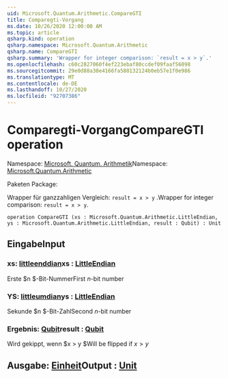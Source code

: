 ```yaml
---
uid: Microsoft.Quantum.Arithmetic.CompareGTI
title: Comparegti-Vorgang
ms.date: 10/26/2020 12:00:00 AM
ms.topic: article
qsharp.kind: operation
qsharp.namespace: Microsoft.Quantum.Arithmetic
qsharp.name: CompareGTI
qsharp.summary: 'Wrapper for integer comparison: `result = x > y`.'
ms.openlocfilehash: c60c2827060f4ef223ebaf80ccdef09faaf56098
ms.sourcegitcommit: 29e0d88a30e4166fa580132124b0eb57e1f0e986
ms.translationtype: MT
ms.contentlocale: de-DE
ms.lasthandoff: 10/27/2020
ms.locfileid: "92707386"
---
```

# <a name="comparegti-operation"></a><span data-ttu-id="25629-102">Comparegti-Vorgang</span><span class="sxs-lookup"><span data-stu-id="25629-102">CompareGTI operation</span></span>

<span data-ttu-id="25629-103">Namespace: [Microsoft. Quantum. Arithmetik](xref:Microsoft.Quantum.Arithmetic)</span><span class="sxs-lookup"><span data-stu-id="25629-103">Namespace: [Microsoft.Quantum.Arithmetic](xref:Microsoft.Quantum.Arithmetic)</span></span>

<span data-ttu-id="25629-104">Paketen [](https://nuget.org/packages/)</span><span class="sxs-lookup"><span data-stu-id="25629-104">Package: [](https://nuget.org/packages/)</span></span>


<span data-ttu-id="25629-105">Wrapper für ganzzahligen Vergleich: `result = x > y` .</span><span class="sxs-lookup"><span data-stu-id="25629-105">Wrapper for integer comparison: `result = x > y`.</span></span>

```qsharp
operation CompareGTI (xs : Microsoft.Quantum.Arithmetic.LittleEndian, ys : Microsoft.Quantum.Arithmetic.LittleEndian, result : Qubit) : Unit
```


## <a name="input"></a><span data-ttu-id="25629-106">Eingabe</span><span class="sxs-lookup"><span data-stu-id="25629-106">Input</span></span>

### <a name="xs--littleendian"></a><span data-ttu-id="25629-107">xs: [littleenddian](xref:Microsoft.Quantum.Arithmetic.LittleEndian)</span><span class="sxs-lookup"><span data-stu-id="25629-107">xs : [LittleEndian](xref:Microsoft.Quantum.Arithmetic.LittleEndian)</span></span>

<span data-ttu-id="25629-108">Erste $n $-Bit-Nummer</span><span class="sxs-lookup"><span data-stu-id="25629-108">First $n$-bit number</span></span>


### <a name="ys--littleendian"></a><span data-ttu-id="25629-109">YS: [littleumdian](xref:Microsoft.Quantum.Arithmetic.LittleEndian)</span><span class="sxs-lookup"><span data-stu-id="25629-109">ys : [LittleEndian](xref:Microsoft.Quantum.Arithmetic.LittleEndian)</span></span>

<span data-ttu-id="25629-110">Sekunde $n $-Bit-Zahl</span><span class="sxs-lookup"><span data-stu-id="25629-110">Second $n$-bit number</span></span>


### <a name="result--qubit"></a><span data-ttu-id="25629-111">Ergebnis: [Qubit](xref:microsoft.quantum.lang-ref.qubit)</span><span class="sxs-lookup"><span data-stu-id="25629-111">result : [Qubit](xref:microsoft.quantum.lang-ref.qubit)</span></span>

<span data-ttu-id="25629-112">Wird gekippt, wenn $x > y $</span><span class="sxs-lookup"><span data-stu-id="25629-112">Will be flipped if $x > y$</span></span>



## <a name="output--unit"></a><span data-ttu-id="25629-113">Ausgabe: [Einheit](xref:microsoft.quantum.lang-ref.unit)</span><span class="sxs-lookup"><span data-stu-id="25629-113">Output : [Unit](xref:microsoft.quantum.lang-ref.unit)</span></span>

